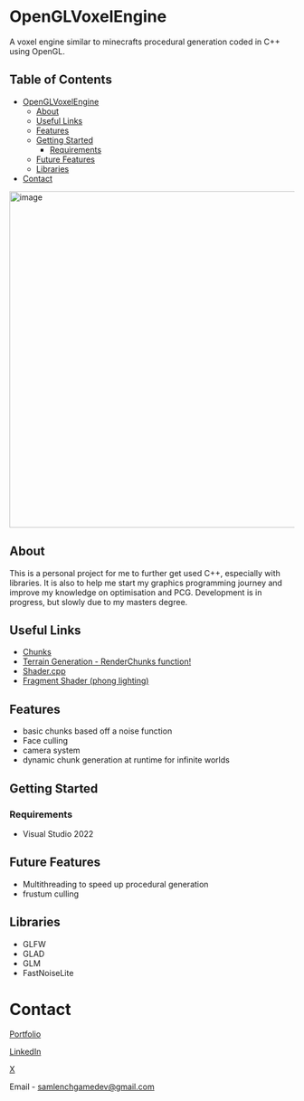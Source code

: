# OpenGLVoxelEngine
A voxel engine similar to minecrafts procedural generation coded in C++ using OpenGL.



## Table of Contents
- [OpenGLVoxelEngine](#openglvoxelengine)
  * [About](#about)
  * [Useful Links](#useful-links)
  * [Features](#features)
  * [Getting Started](#getting-started)
    + [Requirements](#requirements)
  * [Future Features](#future-features)
  * [Libraries](#libraries)
- [Contact](#contact)

<img width="796" height="595" alt="image" src="https://github.com/user-attachments/assets/ea6819da-1888-4498-9edb-0a142ff90e8b" />

## About
This is a personal project for me to further get used C++, especially with libraries. It is also to help me start my graphics programming journey and improve my knowledge on optimisation and PCG. Development is in progress, but slowly due to my masters degree.
## Useful Links
 - [Chunks](https://github.com/lenchsam/OpenGLVoxelEngine/blob/main/OpenGLVoxelEngine/OpenGLVoxelEngine/Chunk.cpp)
 - [Terrain Generation - RenderChunks function!](https://github.com/lenchsam/OpenGLVoxelEngine/blob/main/OpenGLVoxelEngine/OpenGLVoxelEngine/ChunkManager.cpp)
 - [Shader.cpp](https://github.com/lenchsam/OpenGLVoxelEngine/blob/main/OpenGLVoxelEngine/OpenGLVoxelEngine/Shader.cpp)
 - [Fragment Shader (phong lighting)](https://github.com/lenchsam/OpenGLVoxelEngine/blob/main/OpenGLVoxelEngine/OpenGLVoxelEngine/shader.frag)
## Features
 - basic chunks based off a noise function
 - Face culling
 - camera system
 - dynamic chunk generation at runtime for infinite worlds

## Getting Started

### Requirements

 - Visual Studio 2022

## Future Features
 - Multithreading to speed up procedural generation
 - frustum culling

## Libraries
 - GLFW
 - GLAD
 - GLM
 - FastNoiseLite

# Contact
[Portfolio](https://lenchsam.com)

[LinkedIn](https://www.linkedin.com/in/sam-lench-8586b6279/)

[X](https://x.com/SamLenchGameDev)

Email - samlenchgamedev@gmail.com

